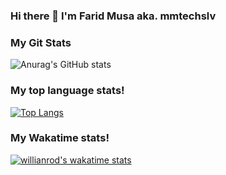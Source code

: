 ### Hi there 👋 I'm Farid Musa aka. mmtechslv

### My Git Stats
![Anurag's GitHub stats](https://github-readme-stats.vercel.app/api?username=mmtechslv&show_icons=true&theme=radical&include_all_commits=true&count_private=true)

### My top language stats!
[![Top Langs](https://github-readme-stats.vercel.app/api/top-langs/?username=mmtechslv&hide=scss,css,shell,html)](https://github.com/anuraghazra/github-readme-stats)

### My Wakatime stats!
[![willianrod's wakatime stats](https://github-readme-stats.vercel.app/api/wakatime?username=mmtechslv)](https://github.com/anuraghazra/github-readme-stats)
